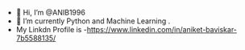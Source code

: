 - 👋 Hi, I’m @ANIB1996
- 🌱 I’m currently Python and Machine Learning .
- My Linkdn Profile is -https://www.linkedin.com/in/aniket-baviskar-7b5588135/
